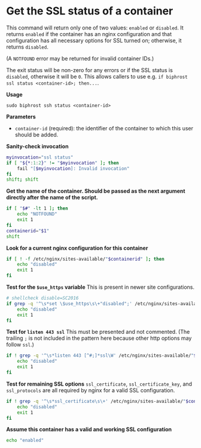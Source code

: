 # Get the SSL status of a container

This command will return only one of two values: `enabled` or `disabled`. It returns `enabled` if the container has an nginx configuration and that configuration has all necessary options for SSL turned on; otherwise, it returns `disabled`.

(A `NOTFOUND` error may be returned for invalid container IDs.)

The exit status will be non-zero for any errors or if the SSL status is `disabled`, otherwise it will be `0`. This allows callers to use e.g. `if biphrost ssl status <container-id>; then...`.

**Usage**
```
sudo biphrost ssh status <container-id>
```

**Parameters**
* `container-id` (required): the identifier of the container to which this user should be added.

**Sanity-check invocation**
```bash
myinvocation="ssl status"
if [ "${*:1:2}" != "$myinvocation" ]; then
    fail "[$myinvocation]: Invalid invocation"
fi
shift; shift
```

**Get the name of the container. Should be passed as the next argument directly after the name of the script.**
```bash
if [ "$#" -lt 1 ]; then
    echo "NOTFOUND"
	exit 1
fi
containerid="$1"
shift
```

**Look for a current nginx configuration for this container**
```bash
if [ ! -f /etc/nginx/sites-available/"$containerid" ]; then
    echo "disabled"
    exit 1
fi
```

**Test for the `$use_https` variable**
This is present in newer site configurations.
```bash
# shellcheck disable=SC2016
if grep -q '^\s*set \$use_https\s\+"disabled";' /etc/nginx/sites-available/"$containerid"; then
    echo "disabled"
    exit 1
fi
```

**Test for `listen 443 ssl`**
This must be presented and not commented. (The trailing `;` is not included in the pattern here because other http options may follow `ssl`.)
```bash
if ! grep -q '^\s*listen 443 [^#;]*ssl\W' /etc/nginx/sites-available/"$containerid"; then
    echo "disabled"
    exit 1
fi
```

**Test for remaining SSL options**
`ssl_certificate`, `ssl_certificate_key`, and `ssl_protocols` are all required by nginx for a valid SSL configuration.
```bash
if ! grep -q '^\s*ssl_certificate\s\+' /etc/nginx/sites-available/"$containerid" || ! grep -q '^\s*ssl_certificate_key\s\+' /etc/nginx/sites-available/"$containerid" || ! grep -q '^\s*ssl_protocols\s\+' /etc/nginx/sites-available/"$containerid"; then
    echo "disabled"
    exit 1
fi
```

**Assume this container has a valid and working SSL configuration**
```bash
echo "enabled"
```

